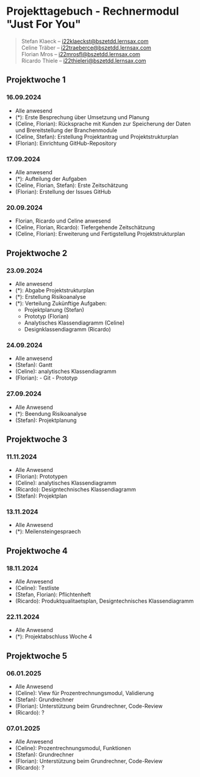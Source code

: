 # Projekttagebuch - Rechnermodul "Just For You"

> Stefan Klaeck – i22klaeckst@bszetdd.lernsax.com <br>
> Celine Träber – i22traeberce@bszetdd.lernsax.com <br>
> Florian Mros – i22mrosfl@bszetdd.lernsax.com <br>
> Ricardo Thiele – i22thieleri@bszetdd.lernsax.com

## Projektwoche 1

### 16.09.2024

- Alle anwesend
- (\*): Erste Besprechung über Umsetzung und Planung
- (Celine, Florian): Rücksprache mit Kunden zur Speicherung der Daten und Brereitstellung der Branchenmodule
- (Celine, Stefan): Erstellung Projektantrag und Projektstrukturplan
- (Florian): Einrichtung GitHub-Repository

### 17.09.2024

- Alle anwesend
- (\*): Aufteilung der Aufgaben
- (Celine, Florian, Stefan): Erste Zeitschätzung
- (Florian): Erstellung der Issues GitHub

### 20.09.2024

- Florian, Ricardo und Celine anwesend
- (Celine, Florian, Ricardo): Tiefergehende Zeitschätzung
- (Celine, Florian): Erweiterung und Fertigstellung Projektstrukturplan

## Projektwoche 2

### 23.09.2024

- Alle anwesend
- (\*): Abgabe Projektstrukturplan
- (\*): Erstellung Risikoanalyse
- (\*): Verteilung Zukünftige Aufgaben:
  - Projektplanung (Stefan)
  - Prototyp (Florian)
  - Analytisches Klassendiagramm (Celine)
  - Designklassendiagramm (Ricardo)

### 24.09.2024

- Alle anwesend
- (Stefan): Gantt
- (Celine): analytisches Klassendiagramm
- (Florian): - Git - Prototyp

### 27.09.2024

- Alle Anwesend
- (\*): Beendung Risikoanalyse
- (Stefan): Projektplanung

## Projektwoche 3

### 11.11.2024

- Alle Anwesend
- (Florian): Prototypen
- (Celine): analytisches Klassendiagramm
- (Ricardo): Designtechnisches Klassendiagramm
- (Stefan): Projektplan

### 13.11.2024

- Alle Anwesend
- (\*): Meilensteingespraech

## Projektwoche 4

### 18.11.2024

- Alle Anwesend
- (Celine): Testliste
- (Stefan, Florian): Pflichtenheft
- (Ricardo): Produktqualitaetsplan, Designtechnisches Klassendiagramm

### 22.11.2024

- Alle Anwesend
- (\*): Projektabschluss Woche 4

## Projektwoche 5

### 06.01.2025

- Alle Anwesend
- (Celine): View für Prozentrechnungsmodul, Validierung
- (Stefan): Grundrechner
- (Florian): Unterstützung beim Grundrechner, Code-Review
- (Ricardo): ?

### 07.01.2025

- Alle Anwesend
- (Celine): Prozentrechnungsmodul, Funktionen
- (Stefan): Grundrechner
- (Florian): Unterstützung beim Grundrechner, Code-Review
- (Ricardo): ? 
